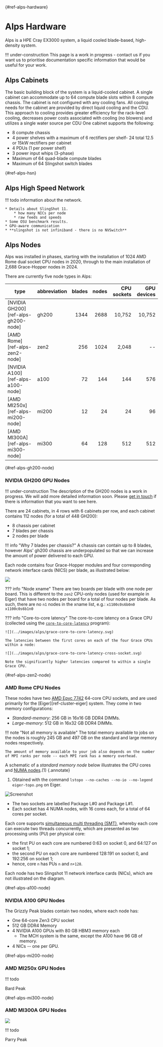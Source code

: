 [](){#ref-alps-hardware}
# Alps Hardware

Alps is a HPE Cray EX3000 system, a liquid cooled blade-based, high-density system.

!!! under-construction
    This page is a work in progress - contact us if you want us to prioritise documentation specific information that would be useful for your work.

## Alps Cabinets

The basic building block of the system is a liquid-cooled cabinet.
A single cabinet can accommodate up to 64 compute blade slots within 8 compute chassis. The cabinet is not configured with any
cooling fans.
All cooling needs for the cabinet are provided by direct liquid cooling and the CDU.
This approach to cooling provides greater efficiency for the rack-level cooling, decreases power costs associated with cooling (no blowers) and utilizes a single water source per CDU One cabinet supports the following:

* 8 compute chassis
* 4 power shelves with a maximum of 6 rectifiers per shelf- 24 total 12.5 or 15kW rectifiers per cabinet
* 4 PDUs (1 per power shelf)
* 3 power input whips (3-phase)
* Maximum of 64 quad-blade compute blades
* Maximum of 64 Slingshot switch blades

[](){#ref-alps-hsn}
## Alps High Speed Network

!!! todo
    information about the network.

    * Details about SlingShot 11.
        * how many NICs per node
        * raw feeds and speeds
    * Some OSU benchmark results.
    * GPU-aware communication
    * **slingshot is not infiniband - there is no NVSwitch**

## Alps Nodes

Alps was installed in phases, starting with the installation of 1024 AMD Rome dual socket CPU nodes in 2020, through to the main installation of 2,688 Grace-Hopper nodes in 2024.

There are currently five node types in Alps:

| type                                | abbreviation  | blades | nodes | CPU sockets | GPU devices |
| ----                                | -------       | ------:| -----:| -----------:| -----------:|
| [NVIDIA GH200][ref-alps-gh200-node] | gh200         | 1344   | 2688  | 10,752      | 10,752      |
| [AMD Rome][ref-alps-zen2-node]      | zen2          |  256   | 1024  |  2,048      | --          |
| [NVIDIA A100][ref-alps-a100-node]   | a100          |   72   |  144  |    144      | 576         |
| [AMD MI250x][ref-alps-mi200-node]   | mi200         |   12   |   24  |     24      |  96         |
| [AMD MI300A][ref-alps-mi300-node]   | mi300         |   64   |  128  |    512      | 512         |

[](){#ref-alps-gh200-node}
### NVIDIA GH200 GPU Nodes

!!! under-construction
    The description of the GH200 nodes is a work in progress.
    We will add more detailed information soon.
    Please [get in touch](https://github.com/eth-cscs/cscs-docs/issues) if there is information that you want to see here.

There are 24 cabinets, in 4 rows with 6 cabinets per row, and each cabinet contains 112 nodes (for a total of 448 GH200):

* 8 chassis per cabinet
* 7 blades per chassis
* 2 nodes per blade

!!! info "Why 7 blades per chassis?"
    A chassis can contain up to 8 blades, however Alps' gh200 chassis are underpopulated so that we can increase the amount of power delivered to each GPU.

Each node contains four Grace-Hopper modules and four corresponding network interface cards (NICS) per blade, as illustrated below:

![](../images/alps/gh200-schematic.svg)

??? info "Node xname"
    There are two boards per blade with one node per board.
    This is different to the `zen2` CPU-only nodes (used for example in Eiger) that have two nodes per board for a total of four nodes per blade.
    As such, there are no `n1` nodes in the xname list, e.g.:
    ```
    x1100c0s6b0n0
    x1100c0s6b1n0
    ```

??? info "Core-to-core latency"
    The core-to-core latency on a Grace CPU (collected using the [`core-to-core-latency`](https://github.com/nviennot/core-to-core-latency) program):

    ![](../images/alps/grace-core-to-core-latency.svg)

    The latencies between the first cores on each of the four Grace CPUs within a node:

    ![](../images/alps/grace-core-to-core-latency-cross-socket.svg)

    Note the significantly higher latencies compared to within a single Grace CPU.

[](){#ref-alps-zen2-node}
### AMD Rome CPU Nodes

These nodes have two [AMD Epyc 7742](https://en.wikichip.org/wiki/amd/epyc/7742) 64-core CPU sockets, and are used primarily for the [Eiger][ref-cluster-eiger] system. They come in two memory configurations:

* *Standard-memory*:  256 GB in 16x16 GB DDR4 DIMMs.
* *Large-memory*:  512 GB in 16x32 GB DDR4 DIMMs.

!!! note "Not all memory is available"
    The total memory available to jobs on the nodes is roughly 245 GB and 497 GB on the standard and large memory nodes respectively.

    The amount of memory available to your job also depends on the number of MPI ranks per node -- each MPI rank has a memory overhead.

A schematic of a *standard memory node* below illustrates the CPU cores and [NUMA nodes](https://www.kernel.org/doc/html/v4.18/vm/numa.html).(1)
{.annotate}

1. Obtained with the command `lstopo --no-caches --no-io --no-legend eiger-topo.png` on Eiger.

![Screenshot](../images/slurm/eiger-topo.png)

* The two sockets are labelled Package L#0 and Package L#1.
* Each socket has 4 NUMA nodes, with 16 cores each, for a total of 64 cores per socket.

Each core supports [simultaneous multi threading (SMT)](https://www.amd.com/en/blogs/2025/simultaneous-multithreading-driving-performance-a.html), whereby each core can execute two threads concurrently, which are presented as two processing units (PU) per physical core:

* the first PU on each core are numbered 0:63 on socket 0, and 64:127 on socket 1;
* the second PU on each core are numbered 128:191 on socket 0, and 192:256 on socket 1;
* hence, core `n` has PUs `n` and `n+128`.

Each node has two Slingshot 11 network interface cards (NICs), which are not illustrated on the diagram.

[](){#ref-alps-a100-node}
### NVIDIA A100 GPU Nodes

The Grizzly Peak blades contain two nodes, where each node has:

* One 64-core Zen3 CPU socket
* 512 GB DDR4 Memory
* 4 NVIDIA A100 GPUs with 80 GB HBM3 memory each
    * The MCH system is the same, except the A100 have 96 GB of memory.
* 4 NICs -- one per GPU.

[](){#ref-alps-mi200-node}
### AMD MI250x GPU Nodes

!!! todo

Bard Peak

[](){#ref-alps-mi300-node}
### AMD MI300A GPU Nodes

![](../images/alps/mi300-schematic.svg)

!!! todo

Parry Peak
